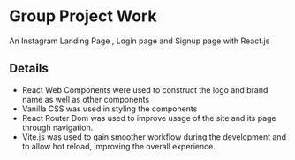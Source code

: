 
# Group Project Work

An Instagram Landing Page , Login page and Signup page with React.js


##  Details
- React Web Components were used to construct the logo and brand name as well as other components
- Vanilla CSS was used in styling the components
- React Router Dom was used to improve usage of the site and its page through navigation.
- Vite.js was used to gain smoother workflow during the development and to allow hot reload, improving the overall experience.


